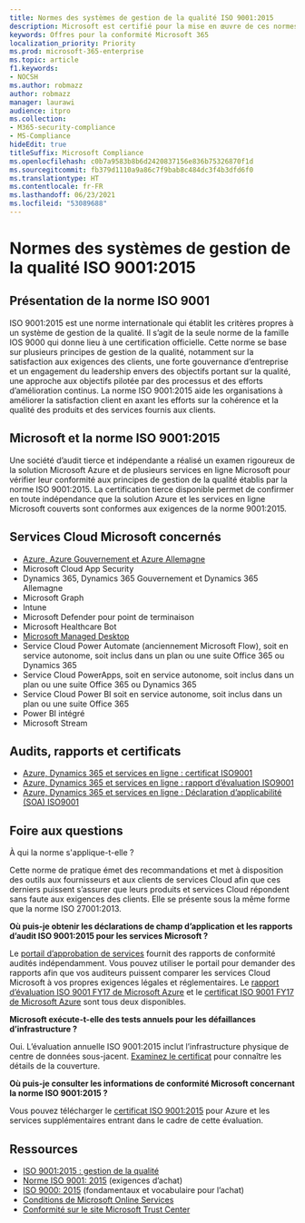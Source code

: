 ```yaml
---
title: Normes des systèmes de gestion de la qualité ISO 9001:2015
description: Microsoft est certifié pour la mise en œuvre de ces normes de gestion de la qualité.
keywords: Offres pour la conformité Microsoft 365
localization_priority: Priority
ms.prod: microsoft-365-enterprise
ms.topic: article
f1.keywords:
- NOCSH
ms.author: robmazz
author: robmazz
manager: laurawi
audience: itpro
ms.collection:
- M365-security-compliance
- MS-Compliance
hideEdit: true
titleSuffix: Microsoft Compliance
ms.openlocfilehash: c0b7a9583b8b6d2420837156e836b75326870f1d
ms.sourcegitcommit: fb379d1110a9a86c7f9bab8c484dc3f4b3dfd6f0
ms.translationtype: HT
ms.contentlocale: fr-FR
ms.lasthandoff: 06/23/2021
ms.locfileid: "53089688"
---
```

# <a name="iso-90012015-quality-management-systems-standards"></a>Normes des systèmes de gestion de la qualité ISO 9001:2015

## <a name="iso-9001-overview"></a>Présentation de la norme ISO 9001

ISO 9001:2015 est une norme internationale qui établit les critères propres à un système de gestion de la qualité. Il s’agit de la seule norme de la famille IOS 9000 qui donne lieu à une certification officielle. Cette norme se base sur plusieurs principes de gestion de la qualité, notamment sur la satisfaction aux exigences des clients, une forte gouvernance d’entreprise et un engagement du leadership envers des objectifs portant sur la qualité, une approche aux objectifs pilotée par des processus et des efforts d’amélioration continus. La norme ISO 9001:2015 aide les organisations à améliorer la satisfaction client en axant les efforts sur la cohérence et la qualité des produits et des services fournis aux clients.

## <a name="microsoft-and-iso-90012015"></a>Microsoft et la norme ISO 9001:2015

Une société d’audit tierce et indépendante a réalisé un examen rigoureux de la solution Microsoft Azure et de plusieurs services en ligne Microsoft pour vérifier leur conformité aux principes de gestion de la qualité établis par la norme ISO 9001:2015. La certification tierce disponible permet de confirmer en toute indépendance que la solution Azure et les services en ligne Microsoft couverts sont conformes aux exigences de la norme 9001:2015.

## <a name="microsoft-in-scope-cloud-services"></a>Services Cloud Microsoft concernés

- [Azure, Azure Gouvernement et Azure Allemagne](https://aka.ms/AzureCompliance)
- Microsoft Cloud App Security
- Dynamics 365, Dynamics 365 Gouvernement et Dynamics 365 Allemagne
- Microsoft Graph
- Intune
- Microsoft Defender pour point de terminaison
- Microsoft Healthcare Bot
- [Microsoft Managed Desktop](/microsoft-365/managed-desktop/intro/compliance)
- Service Cloud Power Automate (anciennement Microsoft Flow), soit en service autonome, soit inclus dans un plan ou une suite Office 365 ou Dynamics 365
- Service Cloud PowerApps, soit en service autonome, soit inclus dans un plan ou une suite Office 365 ou Dynamics 365
- Service Cloud Power BI soit en service autonome, soit inclus dans un plan ou une suite Office 365
- Power BI intégré
- Microsoft Stream

## <a name="audits-reports-and-certificates"></a>Audits, rapports et certificats

- [Azure, Dynamics 365 et services en ligne : certificat ISO9001](https://aka.ms/azureiso9001cert)
- [Azure, Dynamics 365 et services en ligne : rapport d’évaluation ISO9001](https://aka.ms/azureiso9001report)
- [Azure, Dynamics 365 et services en ligne : Déclaration d’applicabilité (SOA) ISO9001](https://aka.ms/azureiso9001soa)

## <a name="frequently-asked-questions"></a>Foire aux questions

À qui la norme s'applique-t-elle ?

Cette norme de pratique émet des recommandations et met à disposition des outils aux fournisseurs et aux clients de services Cloud afin que ces derniers puissent s’assurer que leurs produits et services Cloud répondent sans faute aux exigences des clients. Elle se présente sous la même forme que la norme ISO 27001:2013.

**Où puis-je obtenir les déclarations de champ d’application et les rapports d’audit ISO 9001:2015 pour les services Microsoft ?**

Le [portail d’approbation de services](/microsoft-365/compliance/get-started-with-service-trust-portal) fournit des rapports de conformité audités indépendamment. Vous pouvez utiliser le portail pour demander des rapports afin que vos auditeurs puissent comparer les services Cloud Microsoft à vos propres exigences légales et réglementaires. Le [rapport d’évaluation ISO 9001 FY17 de Microsoft Azure](https://www.microsoft.com/?ref=aka) et le [certificat ISO 9001 FY17 de Microsoft Azure](https://www.microsoft.com/?ref=aka) sont tous deux disponibles.

**Microsoft exécute-t-elle des tests annuels pour les défaillances d’infrastructure ?**

Oui. L’évaluation annuelle ISO 9001:2015 inclut l’infrastructure physique de centre de données sous-jacent. [Examinez le certificat](https://www.microsoft.com/?ref=aka) pour connaître les détails de la couverture.

**Où puis-je consulter les informations de conformité Microsoft concernant la norme ISO 9001:2015 ?**

Vous pouvez télécharger le [certificat ISO 9001:2015](https://www.microsoft.com/?ref=aka) pour Azure et les services supplémentaires entrant dans le cadre de cette évaluation.

## <a name="resources"></a>Ressources

- [ISO 9001:2015 : gestion de la qualité](https://www.iso.org/iso-9001-quality-management.html)
- [Norme ISO 9001: 2015](https://www.iso.org/standard/62085.html) (exigences d’achat)
- [ISO 9000: 2015](https://www.iso.org/standard/45481.html) (fondamentaux et vocabulaire pour l’achat)
- [Conditions de Microsoft Online Services](https://aka.ms/Online-Services-Terms)
- [Conformité sur le site Microsoft Trust Center](https://www.microsoft.com/trust-center/compliance/compliance-overview)
